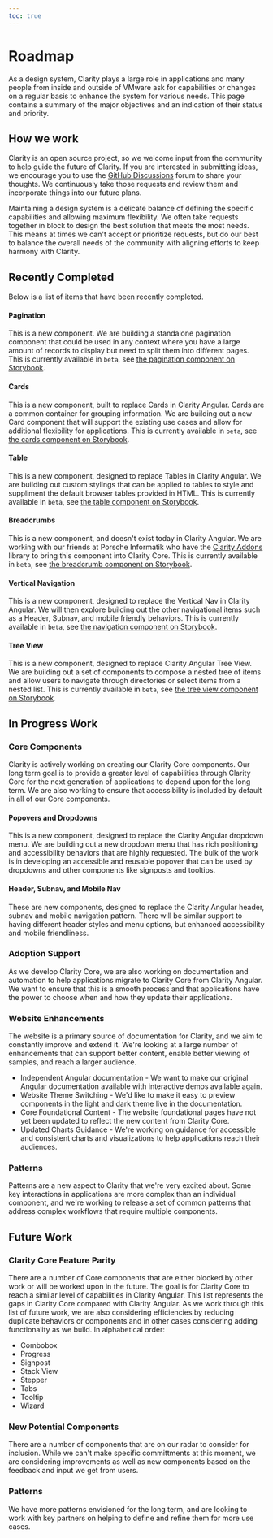 ```yaml
---
toc: true
---
```


# Roadmap

As a design system, Clarity plays a large role in applications and many people from inside and outside of VMware ask for capabilities or changes on a regular basis to enhance the system for various needs. This page contains a summary of the major objectives and an indication of their status and priority.

## How we work

Clarity is an open source project, so we welcome input from the community to help guide the future of Clarity. If you are interested in submitting ideas, we encourage you to use the [GitHub Discussions](https://github.com/vmware-clarity/core/discussions) forum to share your thoughts. We continuously take those requests and review them and incorporate things into our future plans.

Maintaining a design system is a delicate balance of defining the specific capabilities and allowing maximum flexibility. We often take requests together in block to design the best solution that meets the most needs. This means at times we can't accept or prioritize requests, but do our best to balance the overall needs of the community with aligning efforts to keep harmony with Clarity.

## Recently Completed

Below is a list of items that have been recently completed.

#### Pagination

This is a new component. We are building a standalone pagination component that could be used in any context where you have a large amount of records to display but need to split them into different pages. This is currently available in `beta`, see [the pagination component on Storybook](https://clarity.design/storybook/core/?path=/story/components-pagination--page).

#### Cards

This is a new component, built to replace Cards in Clarity Angular. Cards are a common container for grouping information. We are building out a new Card component that will support the existing use cases and allow for additional flexibility for applications. This is currently available in `beta`, see [the cards component on Storybook](https://clarity.design/storybook/core/?path=/story/components-card--page).

#### Table

This is a new component, designed to replace Tables in Clarity Angular. We are building out custom stylings that can be applied to tables to style and suppliment the default browser tables provided in HTML. This is currently available in `beta`, see [the table component on Storybook](https://clarity.design/storybook/core/?path=/story/components-table--page).

#### Breadcrumbs

This is a new component, and doesn't exist today in Clarity Angular. We are working with our friends at Porsche Informatik who have the [Clarity Addons](https://github.com/porscheinformatik/clarity-addons/) library to bring this component into Clarity Core. This is currently available in `beta`, see [the breadcrumb component on Storybook](https://clarity.design/storybook/core/?path=/story/components-breadcrumb--page).

#### Vertical Navigation

This is a new component, designed to replace the Vertical Nav in Clarity Angular. We will then explore building out the other navigational items such as a Header, Subnav, and mobile friendly behaviors. This is currently available in `beta`, see [the navigation component on Storybook](https://clarity.design/storybook/core/?path=/story/components-navigation--page).

#### Tree View

This is a new component, designed to replace Clarity Angular Tree View. We are building out a set of components to compose a nested tree of items and allow users to navigate through directories or select items from a nested list. This is currently available in `beta`, see [the tree view component on Storybook](https://clarity.design/storybook/core/?path=/story/components-tree-view--page).

## In Progress Work

### Core Components

Clarity is actively working on creating our Clarity Core components. Our long term goal is to provide a greater level of capabilities through Clarity Core for the next generation of applications to depend upon for the long term. We are also working to ensure that accessibility is included by default in all of our Core components.

#### Popovers and Dropdowns

This is a new component, designed to replace the Clarity Angular dropdown menu. We are building out a new dropdown menu that has rich positioning and accessibility behaviors that are highly requested. The bulk of the work is in developing an accessible and reusable popover that can be used by dropdowns and other components like signposts and tooltips.

#### Header, Subnav, and Mobile Nav

These are new components, designed to replace the Clarity Angular header, subnav and mobile navigation pattern. There will be similar support to having different header styles and menu options, but enhanced accessibility and mobile friendliness.

### Adoption Support

As we develop Clarity Core, we are also working on documentation and automation to help applications migrate to Clarity Core from Clarity Angular. We want to ensure that this is a smooth process and that applications have the power to choose when and how they update their applications.

### Website Enhancements

The website is a primary source of documentation for Clarity, and we aim to constantly improve and extend it. We're looking at a large number of enhancements that can support better content, enable better viewing of samples, and reach a larger audience.

- Independent Angular documentation - We want to make our original Angular documentation available with interactive demos available again.
- Website Theme Switching - We'd like to make it easy to preview components in the light and dark theme live in the documentation.
- Core Foundational Content - The website foundational pages have not yet been updated to reflect the new content from Clarity Core.
- Updated Charts Guidance - We're working on guidance for accessible and consistent charts and visualizations to help applications reach their audiences.

### Patterns

Patterns are a new aspect to Clarity that we're very excited about. Some key interactions in applications are more complex than an individual component, and we're working to release a set of common patterns that address complex workflows that require multiple components.

## Future Work

### Clarity Core Feature Parity

There are a number of Core components that are either blocked by other work or will be worked upon in the future. The goal is for Clarity Core to reach a similar level of capabilities in Clarity Angular. This list represents the gaps in Clarity Core compared with Clarity Angular. As we work through this list of future work, we are also considering efficiencies by reducing duplicate behaviors or components and in other cases considering adding functionality as we build. In alphabetical order:

- Combobox
- Progress
- Signpost
- Stack View
- Stepper
- Tabs
- Tooltip
- Wizard

### New Potential Components

There are a number of components that are on our radar to consider for inclusion. While we can't make specific committments at this moment, we are considering improvements as well as new components based on the feedback and input we get from users.

### Patterns

We have more patterns envisioned for the long term, and are looking to work with key partners on helping to define and refine them for more use cases.
